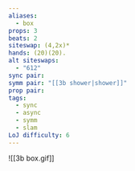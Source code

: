 ```yaml
---
aliases:
  - box
props: 3
beats: 2
siteswap: (4,2x)*
hands: (20)(20).
alt siteswaps:
  - "612"
sync pair: 
symm pair: "[[3b shower|shower]]"
prop pair: 
tags:
  - sync
  - async
  - symm
  - slam
LoJ difficulty: 6
---
```

![[3b box.gif]]
